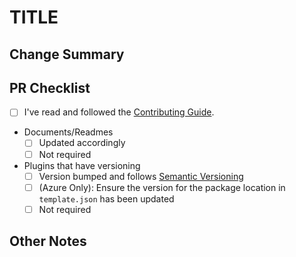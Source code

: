 # TITLE

## Change Summary

## PR Checklist

- [ ] I've read and followed the [Contributing Guide](https://github.com/trendmicro/cloudone-filestorage-plugins/blob/master/.github/CONTRIBUTING.md).
- Documents/Readmes
  - [ ] Updated accordingly
  - [ ] Not required
- Plugins that have versioning
  - [ ] Version bumped and follows [Semantic Versioning](https://semver.org/)
  - [ ] (Azure Only): Ensure the version for the package location in `template.json` has been updated
  - [ ] Not required

## Other Notes

<!-- Any other information, screenshots, or reference to issue(s) that would be useful for the reviewer. -->
